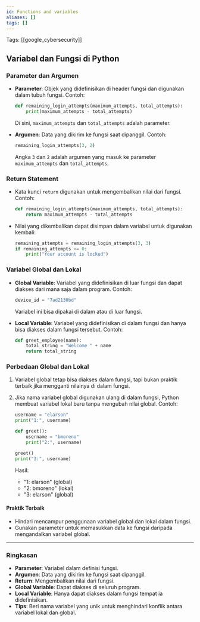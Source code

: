 ```yaml
---
id: Functions and variables
aliases: []
tags: []
---
```


Tags: [[google_cybersecurity]]

## Variabel dan Fungsi di Python

### Parameter dan Argumen

- **Parameter**: Objek yang didefinisikan di header fungsi dan digunakan dalam tubuh fungsi. Contoh:

  ```python
  def remaining_login_attempts(maximum_attempts, total_attempts):
      print(maximum_attempts - total_attempts)
  ```

  Di sini, `maximum_attempts` dan `total_attempts` adalah parameter.

- **Argumen**: Data yang dikirim ke fungsi saat dipanggil. Contoh:
  ```python
  remaining_login_attempts(3, 2)
  ```
  Angka `3` dan `2` adalah argumen yang masuk ke parameter `maximum_attempts` dan `total_attempts`.

### Return Statement

- Kata kunci `return` digunakan untuk mengembalikan nilai dari fungsi.
  Contoh:
  ```python
  def remaining_login_attempts(maximum_attempts, total_attempts):
      return maximum_attempts - total_attempts
  ```
- Nilai yang dikembalikan dapat disimpan dalam variabel untuk digunakan kembali:
  ```python
  remaining_attempts = remaining_login_attempts(3, 3)
  if remaining_attempts <= 0:
      print("Your account is locked")
  ```

### Variabel Global dan Lokal

- **Global Variable**: Variabel yang didefinisikan di luar fungsi dan dapat diakses dari mana saja dalam program.
  Contoh:

  ```python
  device_id = "7ad2130bd"
  ```

  Variabel ini bisa dipakai di dalam atau di luar fungsi.

- **Local Variable**: Variabel yang didefinisikan di dalam fungsi dan hanya bisa diakses dalam fungsi tersebut.
  Contoh:
  ```python
  def greet_employee(name):
      total_string = "Welcome " + name
      return total_string
  ```

### Perbedaan Global dan Lokal

1. Variabel global tetap bisa diakses dalam fungsi, tapi bukan praktik terbaik jika mengganti nilainya di dalam fungsi.
2. Jika nama variabel global digunakan ulang di dalam fungsi, Python membuat variabel lokal baru tanpa mengubah nilai global.
   Contoh:

   ```python
   username = "elarson"
   print("1:", username)

   def greet():
       username = "bmoreno"
       print("2:", username)

   greet()
   print("3:", username)
   ```

   Hasil:

   - "1: elarson" (global)
   - "2: bmoreno" (lokal)
   - "3: elarson" (global)

#### Praktik Terbaik

- Hindari mencampur penggunaan variabel global dan lokal dalam fungsi.
- Gunakan parameter untuk memasukkan data ke fungsi daripada mengandalkan variabel global.

---

### Ringkasan

- **Parameter**: Variabel dalam definisi fungsi.
- **Argumen**: Data yang dikirim ke fungsi saat dipanggil.
- **Return**: Mengembalikan nilai dari fungsi.
- **Global Variable**: Dapat diakses di seluruh program.
- **Local Variable**: Hanya dapat diakses dalam fungsi tempat ia didefinisikan.
- **Tips**: Beri nama variabel yang unik untuk menghindari konflik antara variabel lokal dan global.
